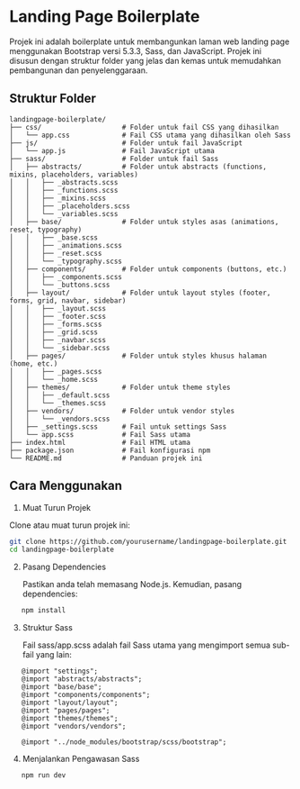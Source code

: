 # Landing Page Boilerplate

Projek ini adalah boilerplate untuk membangunkan laman web landing page menggunakan Bootstrap versi 5.3.3, Sass, dan JavaScript. Projek ini disusun dengan struktur folder yang jelas dan kemas untuk memudahkan pembangunan dan penyelenggaraan.

## Struktur Folder

```plaintext
landingpage-boilerplate/
├── css/                    # Folder untuk fail CSS yang dihasilkan
│   └── app.css             # Fail CSS utama yang dihasilkan oleh Sass
├── js/                     # Folder untuk fail JavaScript
│   └── app.js              # Fail JavaScript utama
├── sass/                   # Folder untuk fail Sass
│   ├── abstracts/          # Folder untuk abstracts (functions, mixins, placeholders, variables)
│   │   ├── _abstracts.scss
│   │   ├── _functions.scss
│   │   ├── _mixins.scss
│   │   ├── _placeholders.scss
│   │   └── _variables.scss
│   ├── base/               # Folder untuk styles asas (animations, reset, typography)
│   │   ├── _base.scss
│   │   ├── _animations.scss
│   │   ├── _reset.scss
│   │   └── _typography.scss
│   ├── components/         # Folder untuk components (buttons, etc.)
│   │   ├── _components.scss
│   │   └── _buttons.scss
│   ├── layout/             # Folder untuk layout styles (footer, forms, grid, navbar, sidebar)
│   │   ├── _layout.scss
│   │   ├── _footer.scss
│   │   ├── _forms.scss
│   │   ├── _grid.scss
│   │   ├── _navbar.scss
│   │   └── _sidebar.scss
│   ├── pages/              # Folder untuk styles khusus halaman (home, etc.)
│   │   ├── _pages.scss
│   │   └── _home.scss
│   ├── themes/             # Folder untuk theme styles
│   │   ├── _default.scss
│   │   └── _themes.scss
│   ├── vendors/            # Folder untuk vendor styles
│   │   └── _vendors.scss
│   ├── _settings.scss      # Fail untuk settings Sass
│   └── app.scss            # Fail Sass utama
├── index.html              # Fail HTML utama
├── package.json            # Fail konfigurasi npm
└── README.md               # Panduan projek ini

```

## Cara Menggunakan

1. Muat Turun Projek

Clone atau muat turun projek ini:

```sh
git clone https://github.com/yourusername/landingpage-boilerplate.git
cd landingpage-boilerplate
```

2. Pasang Dependencies

   Pastikan anda telah memasang Node.js. Kemudian, pasang dependencies:

```sh
   npm install
```

3. Struktur Sass

   Fail sass/app.scss adalah fail Sass utama yang mengimport semua sub-fail yang lain:

```plaintext
   @import "settings";
   @import "abstracts/abstracts";
   @import "base/base";
   @import "components/components";
   @import "layout/layout";
   @import "pages/pages";
   @import "themes/themes";
   @import "vendors/vendors";

   @import "../node_modules/bootstrap/scss/bootstrap";
```

4. Menjalankan Pengawasan Sass

```sh
   npm run dev
```
